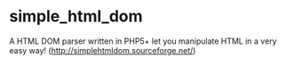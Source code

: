 # simple_html_dom
A HTML DOM parser written in PHP5+ let you manipulate HTML in a very easy way! (http://simplehtmldom.sourceforge.net/)

